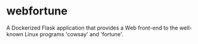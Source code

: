 # webfortune
A Dockerized Flask application that provides a Web front-end to the well-known Linux programs 'cowsay' and 'fortune'. 
